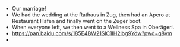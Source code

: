 - Our marriage!
- We had the wedding at the Rathaus in Zug, then had an Apero at Restaurant Hafen and finally went on the Zuger boot.
- When everyone left, we then went to a Wellness Spa in Oberägeri.
- https://pan.baidu.com/s/185E4BW21SlC1IH2ibg9Ydw?pwd=q8vm
-